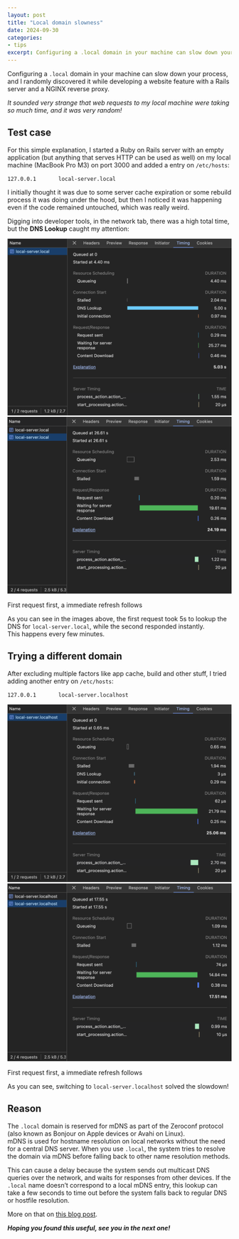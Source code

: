 ```yaml
---
layout: post
title: "Local domain slowness"
date: 2024-09-30
categories:
- tips
excerpt: Configuring a .local domain in your machine can slow down your process
---
```


Configuring a `.local` domain in your machine can slow down your process, and I randomly discovered it while developing a website feature with a Rails server and a NGINX reverse proxy.

*It sounded very strange that web requests to my local machine were taking so much time, and it was very random!*

## Test case

For this simple explanation, I started a Ruby on Rails server with an empty application (but anything that serves HTTP can be used as well) on my local machine (MacBook Pro M3) on port 3000 and added a entry on `/etc/hosts`:
```
127.0.0.1       local-server.local
```

I initially thought it was due to some server cache expiration or some rebuild process it was doing under the hood, but then I noticed it was happening even if the code remained untouched, which was really weird.

Digging into developer tools, in the network tab, there was a high total time, but the **DNS Lookup** caught my attention:

<div class="images-container">
  <div class="images">
    <img src="/assets/images/2024-09-30-local-domain-slowness/1.png"/>
    <img src="/assets/images/2024-09-30-local-domain-slowness/2.png"/>
  </div>
  <p class="desc">First request first, a immediate refresh follows</p>
</div>

As you can see in the images above, the first request took 5s to lookup the DNS for `local-server.local`, while the second responded instantly.   
This happens every few minutes.

## Trying a different domain

After excluding multiple factors like app cache, build and other stuff, I tried adding another entry on `/etc/hosts`:
```
127.0.0.1       local-server.localhost
```

<div class="images-container">
  <div class="images">
    <img src="/assets/images/2024-09-30-local-domain-slowness/3.png"/>
    <img src="/assets/images/2024-09-30-local-domain-slowness/4.png"/>
  </div>
  <p class="desc">First request first, a immediate refresh follows</p>
</div>

As you can see, switching to `local-server.localhost` solved the slowdown!

## Reason

The `.local` domain is reserved for mDNS as part of the Zeroconf protocol (also known as Bonjour on Apple devices or Avahi on Linux).   
mDNS is used for hostname resolution on local networks without the need for a central DNS server. When you use `.local`, the system tries to resolve the domain via mDNS before falling back to other name resolution methods.

This can cause a delay because the system sends out multicast DNS queries over the network, and waits for responses from other devices. If the `.local` name doesn’t correspond to a local mDNS entry, this lookup can take a few seconds to time out before the system falls back to regular DNS or hostfile resolution.

More on that on [this blog post](https://community.veeam.com/blogs-and-podcasts-57/why-using-local-as-your-domain-name-extension-is-a-bad-idea-4828).

***Hoping you found this useful, see you in the next one!***
